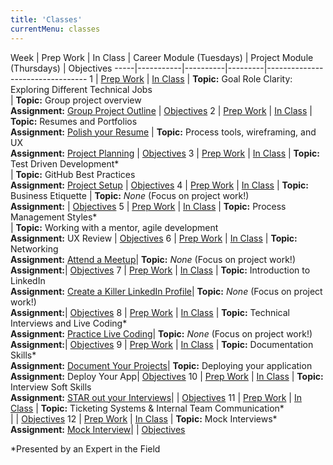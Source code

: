 ```yaml
---
title: 'Classes'
currentMenu: classes
---
```


Week | Prep Work | In Class | Career Module (Tuesdays) | Project Module (Thursdays) | Objectives
-----|-----------|----------|---------|---------------------------------
1 | [Prep Work](../class-prep/1/) | [In Class](../classes/1/) | **Topic:** Goal Role Clarity: Exploring Different Technical Jobs<br> | **Topic:** Group project overview <br> **Assignment:** [Group Project Outline](../assignments/project-outline/) |  [Objectives](../objectives/#class-1)
2 | [Prep Work](../class-prep/2/) | [In Class](../classes/2/) | **Topic:** Resumes and Portfolios <br> **Assignment:** [Polish your Resume](https://blog.launchcode.org/crafting-the-perfect-it-resume/) | **Topic:** Process tools, wireframing, and UX <br> **Assignment:** [Project Planning](../assignments/planning/) |   [Objectives](../objectives/#class-2)
3 | [Prep Work](../class-prep/3/) | [In Class](../classes/3/) | **Topic:** Test Driven Development\* <br> | **Topic:** GitHub Best Practices<br> **Assignment:** [Project Setup](../assignments/project-setup/) |  [Objectives](../objectives/#class-3)
4 | [Prep Work](../class-prep/4/) | [In Class](../classes/4/) | **Topic:** Business Etiquette  | **Topic:** *None* (Focus on project work!)<br> **Assignment:** |  [Objectives](../objectives/#class-4)
5 | [Prep Work](../class-prep/5/) | [In Class](../classes/5/) | **Topic:** Process Management Styles\* <br> | **Topic:** Working with a mentor, agile development<br> **Assignment:** UX Review |  [Objectives](../objectives/#class-5)
6 | [Prep Work](../class-prep/6/) | [In Class](../classes/6/) | **Topic:** Networking <br> **Assignment:** [Attend a Meetup](../assignments/meetup/)|  **Topic:** *None* (Focus on project work!)<br> **Assignment:**|  [Objectives](../objectives/#class-6)
7 | [Prep Work](../class-prep/6/) | [In Class](../classes/6/) | **Topic:** Introduction to LinkedIn <br> **Assignment:** [Create a Killer LinkedIn Profile](https://www.linkedin.com/pulse/how-create-killer-linkedin-profile-get-you-noticed-bernard-marr/)|  **Topic:** *None* (Focus on project work!)<br> **Assignment:**|  [Objectives](../objectives/#class-6)
8 | [Prep Work](../class-prep/6/) | [In Class](../classes/6/) | **Topic:** Technical Interviews and Live Coding\* <br> **Assignment:** [Practice Live Coding](https://blog.launchcode.org/how-to-crush-your-live-coding-interview/)|  **Topic:** *None* (Focus on project work!)<br> **Assignment:**|  [Objectives](../objectives/#class-6)
9 | [Prep Work](../class-prep/6/) | [In Class](../classes/6/) | **Topic:** Documentation Skills\* <br> **Assignment:** [Document Your Projects](https://guides.github.com/features/wikis/)|  **Topic:** Deploying your application<br> **Assignment:** Deploy Your App|  [Objectives](../objectives/#class-6)
10 | [Prep Work](../class-prep/6/) | [In Class](../classes/6/) | **Topic:** Interview Soft Skills <br> **Assignment:** [STAR out your Interviews]()|  |  [Objectives](../objectives/#class-6)
11 | [Prep Work](../class-prep/6/) | [In Class](../classes/6/) | **Topic:** Ticketing Systems & Internal Team Communication\* <br> |  |  [Objectives](../objectives/#class-6)
12 | [Prep Work](../class-prep/6/) | [In Class](../classes/6/) | **Topic:** Mock Interviews\* <br> **Assignment:** [Mock Interview](../assignments/mock-intervew/)| |  [Objectives](../objectives/#class-6)

*Presented by an Expert in the Field
